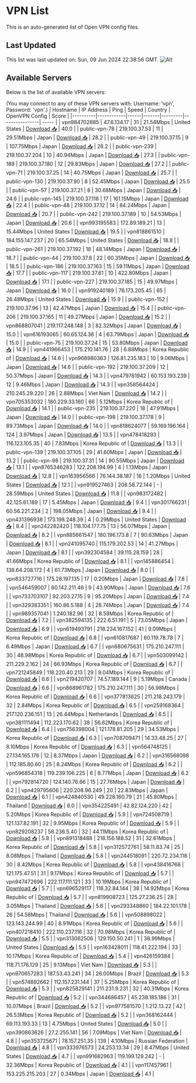 # VPN List

This is an auto-generated list of Open VPN config files.

## Last Updated

This list was last updated on: Sun, 09 Jun 2024 22:38:56 GMT.
![Alt](https://repobeats.axiom.co/api/embed/186b98318ef1479477931607c1ad7d823f12451f.svg "Repobeats analytics image")

## Available Servers

Below is the list of available VPN servers:

(You may connect to any of these VPN servers with: Username: 'vpn', Password: 'vpn'.)
| Hostname | IP Address | Ping | Speed | Country | OpenVPN Config | Score |
|----------|------------|------|-------|---------|----------------| ----- |
| vpn984702885 | 47.6.134.17 | 31 | 21.54Mbps | United States | [Download 📥](./configs/server_0_US.ovpn) | 40.0 |
| public-vpn-78 | 219.100.37.53 | 11 | 29.51Mbps | Japan | [Download 📥](./configs/server_1_JP.ovpn) | 28.2 |
| public-vpn-49 | 219.100.37.15 | 9 | 107.75Mbps | Japan | [Download 📥](./configs/server_2_JP.ovpn) | 28.2 |
| public-vpn-239 | 219.100.37.204 | 10 | 40.94Mbps | Japan | [Download 📥](./configs/server_3_JP.ovpn) | 27.3 |
| public-vpn-189 | 219.100.37.180 | 12 | 29.83Mbps | Japan | [Download 📥](./configs/server_4_JP.ovpn) | 27.2 |
| public-vpn-71 | 219.100.37.25 | 14 | 40.75Mbps | Japan | [Download 📥](./configs/server_5_JP.ovpn) | 25.7 |
| public-vpn-130 | 219.100.37.90 | 8 | 52.45Mbps | Japan | [Download 📥](./configs/server_6_JP.ovpn) | 25.5 |
| public-vpn-57 | 219.100.37.21 | 8 | 30.68Mbps | Japan | [Download 📥](./configs/server_7_JP.ovpn) | 24.6 |
| public-vpn-145 | 219.100.37.118 | 17 | 161.15Mbps | Japan | [Download 📥](./configs/server_8_JP.ovpn) | 22.4 |
| public-vpn-48 | 219.100.37.12 | 14 | 84.24Mbps | Japan | [Download 📥](./configs/server_9_JP.ovpn) | 20.7 |
| public-vpn-242 | 219.100.37.189 | 10 | 54.53Mbps | Japan | [Download 📥](./configs/server_10_JP.ovpn) | 20.6 |
| vpn993195583 | 172.89.189.21 | 13 | 15.44Mbps | United States | [Download 📥](./configs/server_11_US.ovpn) | 19.5 |
| vpn818861510 | 184.155.147.237 | 20 | 65.54Mbps | United States | [Download 📥](./configs/server_12_US.ovpn) | 18.8 |
| public-vpn-261 | 219.100.37.192 | 18 | 48.14Mbps | Japan | [Download 📥](./configs/server_13_JP.ovpn) | 18.7 |
| public-vpn-44 | 219.100.37.8 | 22 | 60.35Mbps | Japan | [Download 📥](./configs/server_14_JP.ovpn) | 18.5 |
| public-vpn-186 | 219.100.37.163 | 15 | 59.11Mbps | Japan | [Download 📥](./configs/server_15_JP.ovpn) | 17.7 |
| public-vpn-117 | 219.100.37.61 | 10 | 422.80Mbps | Japan | [Download 📥](./configs/server_16_JP.ovpn) | 17.1 |
| public-vpn-227 | 219.100.37.185 | 15 | 49.97Mbps | Japan | [Download 📥](./configs/server_17_JP.ovpn) | 16.0 |
| vpn919240189 | 76.173.205.45 | 65 | 26.48Mbps | United States | [Download 📥](./configs/server_18_US.ovpn) | 15.9 |
| public-vpn-152 | 219.100.37.96 | 13 | 42.47Mbps | Japan | [Download 📥](./configs/server_19_JP.ovpn) | 15.4 |
| public-vpn-206 | 219.100.37.165 | 11 | 49.27Mbps | Japan | [Download 📥](./configs/server_20_JP.ovpn) | 15.2 |
| vpn868807041 | 219.117.248.148 | 3 | 82.32Mbps | Japan | [Download 📥](./configs/server_21_JP.ovpn) | 15.0 |
| vpn616193065 | 60.65.124.36 | 4 | 63.79Mbps | Japan | [Download 📥](./configs/server_22_JP.ovpn) | 15.0 |
| public-vpn-75 | 219.100.37.24 | 15 | 53.80Mbps | Japan | [Download 📥](./configs/server_23_JP.ovpn) | 14.9 |
| vpn441966453 | 175.210.141.76 | 28 | 6.88Mbps | Korea Republic of | [Download 📥](./configs/server_24_KR.ovpn) | 14.6 |
| vpn968980363 | 126.81.235.183 | 10 | 9.06Mbps | Japan | [Download 📥](./configs/server_25_JP.ovpn) | 14.6 |
| public-vpn-192 | 219.100.37.209 | 12 | 50.37Mbps | Japan | [Download 📥](./configs/server_26_JP.ovpn) | 14.3 |
| vpn479781942 | 60.153.193.239 | 12 | 9.46Mbps | Japan | [Download 📥](./configs/server_27_JP.ovpn) | 14.3 |
| vpn358564424 | 210.245.29.220 | 26 | 2.88Mbps | Viet Nam | [Download 📥](./configs/server_28_VN.ovpn) | 14.2 |
| vpn705353032 | 180.229.33.160 | 66 | 5.12Mbps | Korea Republic of | [Download 📥](./configs/server_29_KR.ovpn) | 14.1 |
| public-vpn-235 | 219.100.37.220 | 18 | 47.91Mbps | Japan | [Download 📥](./configs/server_30_JP.ovpn) | 14.0 |
| public-vpn-198 | 219.100.37.178 | 9 | 89.73Mbps | Japan | [Download 📥](./configs/server_31_JP.ovpn) | 14.0 |
| vpn818624077 | 59.169.196.164 | 124 | 3.97Mbps | Japan | [Download 📥](./configs/server_32_JP.ovpn) | 13.5 |
| vpn478418293 | 116.123.105.35 | 40 | 7.83Mbps | Korea Republic of | [Download 📥](./configs/server_33_KR.ovpn) | 13.3 |
| public-vpn-139 | 219.100.37.105 | 29 | 41.60Mbps | Japan | [Download 📥](./configs/server_34_JP.ovpn) | 13.2 |
| public-vpn-98 | 219.100.37.31 | 14 | 90.55Mbps | Japan | [Download 📥](./configs/server_35_JP.ovpn) | 13.1 |
| vpn8765346283 | 122.208.194.99 | 4 | 1.13Mbps | Japan | [Download 📥](./configs/server_36_JP.ovpn) | 12.8 |
| vpn163956566 | 76.144.38.187 | 16 | 1.20Mbps | United States | [Download 📥](./configs/server_37_US.ovpn) | 12.1 |
| vpn919527463 | 208.58.72.144 | - | 28.59Mbps | United States | [Download 📥](./configs/server_38_US.ovpn) | 11.8 |
| vpn983172482 | 42.125.61.189 | 17 | 5.45Mbps | Japan | [Download 📥](./configs/server_39_JP.ovpn) | 9.4 |
| vpn301766231 | 60.56.221.234 | 2 | 198.05Mbps | Japan | [Download 📥](./configs/server_40_JP.ovpn) | 9.4 |
| vpn431396938 | 173.198.248.39 | 4 | 0.29Mbps | United States | [Download 📥](./configs/server_41_US.ovpn) | 8.4 |
| vpn242282420 | 118.104.177.75 | 13 | 56.07Mbps | Japan | [Download 📥](./configs/server_42_JP.ovpn) | 8.2 |
| vpn885661547 | 180.196.173.8 | 7 | 90.63Mbps | Japan | [Download 📥](./configs/server_43_JP.ovpn) | 8.1 |
| vpn241095740 | 115.179.202.53 | 14 | 41.27Mbps | Japan | [Download 📥](./configs/server_44_JP.ovpn) | 8.1 |
| vpn392304584 | 39.115.28.159 | 28 | 41.66Mbps | Korea Republic of | [Download 📥](./configs/server_45_KR.ovpn) | 8.1 |
| vpn145886454 | 138.64.208.172 | 4 | 61.73Mbps | Japan | [Download 📥](./configs/server_46_JP.ovpn) | 8.0 |
| vpn833727716 | 175.28.197.135 | 17 | 0.20Mbps | Japan | [Download 📥](./configs/server_47_JP.ovpn) | 7.8 |
| vpn546459007 | 60.142.211.46 | 9 | 43.90Mbps | Japan | [Download 📥](./configs/server_48_JP.ovpn) | 7.6 |
| vpn733703107 | 92.203.27.15 | 9 | 95.20Mbps | Japan | [Download 📥](./configs/server_49_JP.ovpn) | 7.4 |
| vpn329383351 | 160.86.5.188 | 4 | 28.74Mbps | Japan | [Download 📥](./configs/server_50_JP.ovpn) | 7.4 |
| vpn989357041 | 1.240.182.96 | 32 | 8.58Mbps | Korea Republic of | [Download 📥](./configs/server_51_KR.ovpn) | 7.2 |
| vpn382594135 | 222.6.51.191 | 5 | 73.05Mbps | Japan | [Download 📥](./configs/server_52_JP.ovpn) | 6.9 |
| vpn619493791 | 218.234.167.152 | 41 | 9.09Mbps | Korea Republic of | [Download 📥](./configs/server_53_KR.ovpn) | 6.8 |
| vpn610817687 | 60.119.78.78 | 7 | 6.49Mbps | Japan | [Download 📥](./configs/server_54_JP.ovpn) | 6.7 |
| vpn680675631 | 175.210.247.111 | 30 | 48.98Mbps | Korea Republic of | [Download 📥](./configs/server_55_KR.ovpn) | 6.7 |
| vpn503099142 | 211.229.2.162 | 24 | 66.93Mbps | Korea Republic of | [Download 📥](./configs/server_56_KR.ovpn) | 6.7 |
| vpn721245849 | 118.220.40.213 | 29 | 9.04Mbps | Korea Republic of | [Download 📥](./configs/server_57_KR.ovpn) | 6.6 |
| vpn219420707 | 74.57.189.144 | 9 | 5.19Mbps | Canada | [Download 📥](./configs/server_58_CA.ovpn) | 6.6 |
| vpn868961782 | 175.210.247.111 | 30 | 56.98Mbps | Korea Republic of | [Download 📥](./configs/server_59_KR.ovpn) | 6.6 |
| vpn377813625 | 211.218.243.179 | 32 | 2.84Mbps | Korea Republic of | [Download 📥](./configs/server_60_KR.ovpn) | 6.5 |
| vpn259168364 | 217.120.236.151 | 13 | 26.44Mbps | Netherlands | [Download 📥](./configs/server_61_NL.ovpn) | 6.5 |
| vpn381111494 | 112.223.170.62 | 38 | 56.62Mbps | Korea Republic of | [Download 📥](./configs/server_62_KR.ovpn) | 6.4 |
| vpn756398004 | 121.178.81.205 | 29 | 34.53Mbps | Korea Republic of | [Download 📥](./configs/server_63_KR.ovpn) | 6.3 |
| vpn708709471 | 14.33.48.25 | 27 | 8.10Mbps | Korea Republic of | [Download 📥](./configs/server_64_KR.ovpn) | 6.3 |
| vpn564748125 | 27.134.165.176 | 12 | 8.37Mbps | Japan | [Download 📥](./configs/server_65_JP.ovpn) | 6.2 |
| vpn316568098 | 112.185.80.60 | 25 | 8.24Mbps | Korea Republic of | [Download 📥](./configs/server_66_KR.ovpn) | 6.2 |
| vpn596854318 | 119.239.106.225 | 6 | 8.77Mbps | Japan | [Download 📥](./configs/server_67_JP.ovpn) | 6.2 |
| vpn792814720 | 124.140.76.66 | 15 | 27.76Mbps | Japan | [Download 📥](./configs/server_68_JP.ovpn) | 6.2 |
| vpn429795606 | 220.208.96.249 | 20 | 22.83Mbps | Japan | [Download 📥](./configs/server_69_JP.ovpn) | 6.1 |
| vpn424840530 | 49.228.160.79 | 21 | 45.80Mbps | Thailand | [Download 📥](./configs/server_70_TH.ovpn) | 6.0 |
| vpn354225491 | 42.82.124.220 | 42 | 5.20Mbps | Korea Republic of | [Download 📥](./configs/server_71_KR.ovpn) | 5.9 |
| vpn724508719 | 121.137.82.191 | 32 | 9.95Mbps | Korea Republic of | [Download 📥](./configs/server_72_KR.ovpn) | 5.9 |
| vpn829208237 | 58.236.5.40 | 32 | 44.11Mbps | Korea Republic of | [Download 📥](./configs/server_73_KR.ovpn) | 5.8 |
| vpn891318488 | 218.156.188.52 | 31 | 32.61Mbps | Korea Republic of | [Download 📥](./configs/server_74_KR.ovpn) | 5.8 |
| vpn312572761 | 58.11.83.74 | 25 | 8.08Mbps | Thailand | [Download 📥](./configs/server_75_TH.ovpn) | 5.8 |
| vpn244518091 | 220.72.234.118 | 30 | 8.42Mbps | Korea Republic of | [Download 📥](./configs/server_76_KR.ovpn) | 5.8 |
| vpn438416768 | 121.175.47.51 | 31 | 9.17Mbps | Korea Republic of | [Download 📥](./configs/server_77_KR.ovpn) | 5.7 |
| vpn947472696 | 222.117.111.121 | 33 | 10.19Mbps | Korea Republic of | [Download 📥](./configs/server_78_KR.ovpn) | 5.7 |
| vpn696529117 | 118.32.84.144 | 38 | 14.92Mbps | Korea Republic of | [Download 📥](./configs/server_79_KR.ovpn) | 5.7 |
| vpn819908723 | 125.27.236.25 | 28 | 3.05Mbps | Thailand | [Download 📥](./configs/server_80_TH.ovpn) | 5.6 |
| vpn293348860 | 184.22.101.178 | 26 | 54.58Mbps | Thailand | [Download 📥](./configs/server_81_TH.ovpn) | 5.6 |
| vpn508898022 | 123.143.244.99 | 40 | 8.91Mbps | Korea Republic of | [Download 📥](./configs/server_82_KR.ovpn) | 5.6 |
| vpn407218410 | 222.110.237.116 | 32 | 70.98Mbps | Korea Republic of | [Download 📥](./configs/server_83_KR.ovpn) | 5.5 |
| vpn313062506 | 129.150.50.241 | 1 | 38.99Mbps | United States | [Download 📥](./configs/server_84_US.ovpn) | 5.5 |
| vpn163428011 | 118.41.222.194 | 33 | 10.17Mbps | Korea Republic of | [Download 📥](./configs/server_85_KR.ovpn) | 5.4 |
| vpn426159384 | 118.71.176.129 | 25 | 9.13Mbps | Viet Nam | [Download 📥](./configs/server_86_VN.ovpn) | 5.3 |
| vpn970657283 | 187.53.43.241 | 34 | 26.00Mbps | Brazil | [Download 📥](./configs/server_87_BR.ovpn) | 5.3 |
| vpn574892662 | 112.157.231.144 | 37 | 5.25Mbps | Korea Republic of | [Download 📥](./configs/server_88_KR.ovpn) | 5.3 |
| vpn825829141 | 211.231.9.231 | 32 | 40.31Mbps | Korea Republic of | [Download 📥](./configs/server_89_KR.ovpn) | 5.2 |
| vpn344686457 | 45.238.185.186 | 31 | 10.07Mbps | Brazil | [Download 📥](./configs/server_90_BR.ovpn) | 5.2 |
| vpn977581570 | 1.212.13.22 | 42 | 26.53Mbps | Korea Republic of | [Download 📥](./configs/server_91_KR.ovpn) | 5.2 |
| vpn368162444 | 69.113.193.33 | 13 | 4.75Mbps | United States | [Download 📥](./configs/server_92_US.ovpn) | 5.0 |
| vpn390863626 | 27.2.255.141 | 56 | 7.09Mbps | Viet Nam | [Download 📥](./configs/server_93_VN.ovpn) | 4.8 |
| vpn353725671 | 78.157.251.35 | 139 | 4.10Mbps | Russian Federation | [Download 📥](./configs/server_94_RU.ovpn) | 4.8 |
| vpn333976573 | 24.253.13.34 | 29 | 8.47Mbps | United States | [Download 📥](./configs/server_95_US.ovpn) | 4.7 |
| vpn991682963 | 119.199.129.242 | - | 32.36Mbps | Korea Republic of | [Download 📥](./configs/server_96_KR.ovpn) | 4.1 |
| vpn117457961 | 153.225.215.203 | 27 | 0.34Mbps | Japan | [Download 📥](./configs/server_97_JP.ovpn) | 4.1 |
